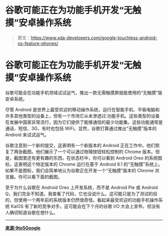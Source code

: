 # 谷歌可能正在为功能手机开发“无触摸”安卓操作系统

> 原文：<https://www.xda-developers.com/google-touchless-android-os-feature-phones/>

# 谷歌可能正在为功能手机开发“无触摸”安卓操作系统

谷歌可能会在功能手机领域试试运气，推出一款无需触摸屏就能使用的“无触摸”版安卓系统。

尽管 Android 是世界上最受欢迎的移动操作系统，运行在智能手机、平板电脑和许多其他类型的设备上，但有一个市场它从未渗透过:功能手机。这些类型的设备在发展中国家非常流行，因为它们提供了能够通信的最少功能集。这些功能通常是通话、短信、3G，有时也包括 WiFi。显然，谷歌打算通过推出“无触摸”版本的 Android 来试试运气。

谷歌注意到一个新的提交，这表明有一个新版本的 Android 正在工作中。他们恢复了两张截图。他们展示了一个可以通过物理按钮轻松控制的 Chrome 版本。但是，截图里还有更有趣的东西。在状态栏中，你可以看到 Android Oreo 的系统图标，这表明这个特定版本的 Chrome 运行在基于 Android 8.1 的“无触摸”系统上。如果不是图标，我们会简单地认为谷歌正在开发一个“无触摸”版本的 Chrome 浏览器。你可以看下面的截图。

至于为什么谷歌在 Android Oreo 上开发系统，而不是 Android Pie 或 Android Q，我们完全不知道。我查看了代码，它也没说什么。这可能只是为了测试的目的，但使用一个两年前的系统版本仍然很奇怪。看起来最受欢迎的功能手机操作系统 KaiOS 有了新的竞争对手。这可能会在下个月的谷歌 I/O 大会上宣布，但没有人确切知道谷歌在想什么。

* * *

[**来源:9to5Google**](https://9to5google.com/2019/04/23/touchless-chrome-screenshots-android-oreo/)